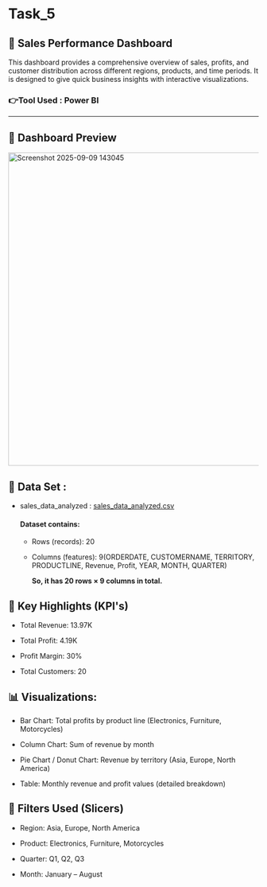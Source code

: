 # Task_5
## 🚀 Sales Performance Dashboard

This dashboard provides a comprehensive overview of sales, profits, and customer distribution across different regions, products, and time periods. It is designed to give quick business insights with interactive visualizations.

### 👉Tool Used : Power BI
****************************************************************************************************************************************************************
## 📌 Dashboard Preview

<img width="1112" height="630" alt="Screenshot 2025-09-09 143045" src="https://github.com/user-attachments/assets/9a2acdcf-54ea-4c90-8148-36ce1d16590f" />


## 📂 Data Set :
- sales_data_analyzed : [sales_data_analyzed.csv](https://github.com/user-attachments/files/22230749/sales_data_analyzed.csv)

   #### Dataset contains:

   - Rows (records): 20
  
   - Columns (features): 9(ORDERDATE, CUSTOMERNAME, TERRITORY, PRODUCTLINE, Revenue, Profit, YEAR, MONTH, QUARTER)

     **So, it has 20 rows × 9 columns in total.**

## 🔎 Key Highlights (KPI's)

- Total Revenue: 13.97K

- Total Profit: 4.19K

- Profit Margin: 30%

- Total Customers: 20

## 📊 Visualizations:

- Bar Chart: Total profits by product line (Electronics, Furniture, Motorcycles)

- Column Chart: Sum of revenue by month

- Pie Chart / Donut Chart: Revenue by territory (Asia, Europe, North America)

- Table: Monthly revenue and profit values (detailed breakdown)
  
## 📌 Filters Used (Slicers)

- Region: Asia, Europe, North America

- Product: Electronics, Furniture, Motorcycles

- Quarter: Q1, Q2, Q3

- Month: January – August
